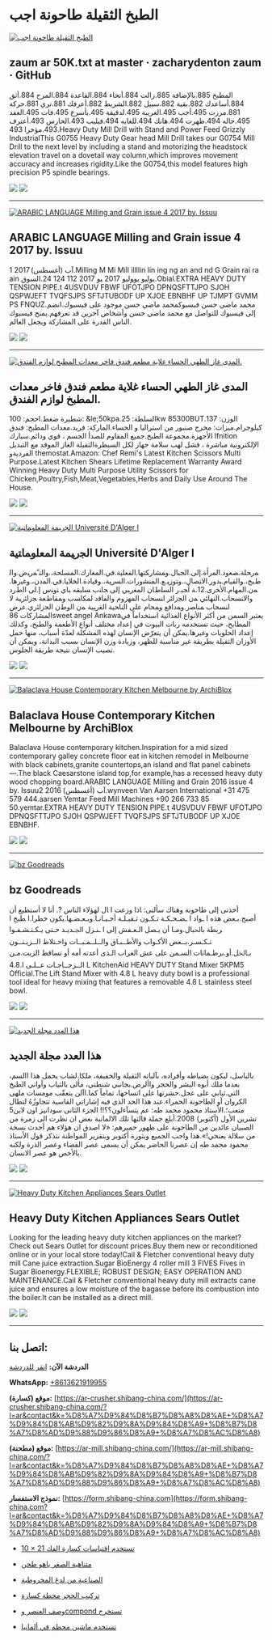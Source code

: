 # الطبخ الثقيلة طاحونة اجب

<a href="https://swt.shibang-china.com/?l=ar&img&k=%D8%A7%D9%84%D8%B7%D8%A8%D8%AE+%D8%A7%D9%84%D8%AB%D9%82%D9%8A%D9%84%D8%A9+%D8%B7%D8%A7%D8%AD%D9%88%D9%86%D8%A9+%D8%A7%D8%AC%D8%A8" target="_blank">![الطبخ الثقيلة طاحونة اجب](http://static.shibang-china.com/all-800x300/847.jpg)</a>

## zaum ar 50K.txt at master · zacharydenton zaum · GitHub
المطبخ 885.بالإضافة 885.زالت 884.أنحاء 884.القاعدة 884.المرح 884.أثق 884.أساعدك 882.بقية 882.سبيل 882.الشريط 882.أعرفك 881.تري 881.حركة 881.مررت 495.أجب 495.الغريبة 495.لدقيقة 495.بأسرع 495.فات 495.العقد 495.حاله 494.ظهرت 494.هانك 494.للغايه 494.فيليب 493.الحارس 493.أعترف 493.مؤخرا 493.Heavy Duty Mill Drill with Stand and Power Feed Grizzly IndustrialThis G0755 Heavy Duty Gear head Mill Drill takes our G0754 Mill Drill to the next level by including a stand and motorizing the headstock elevation travel on a dovetail way column,which improves movement accuracy and increases rigidity.Like the G0754,this model features high precision P5 spindle bearings.


<a href="https://whatsapp.shibangsoft.com/WhatsApp.php" target="_blank" title="WhatsApp">![](http://static.shibang-china.com/icon/whatsapp.png)</a> <a href="https://swt.shibang-china.com/?l=ar&icon&k=%D8%A7%D9%84%D8%B7%D8%A8%D8%AE+%D8%A7%D9%84%D8%AB%D9%82%D9%8A%D9%84%D8%A9+%D8%B7%D8%A7%D8%AD%D9%88%D9%86%D8%A9+%D8%A7%D8%AC%D8%A8" target="_blank">![](http://static.shibang-china.com/icon/chat-ar.png)</a>

---

<a href="https://swt.shibang-china.com/?l=ar&img&k=%D8%A7%D9%84%D8%B7%D8%A8%D8%AE+%D8%A7%D9%84%D8%AB%D9%82%D9%8A%D9%84%D8%A9+%D8%B7%D8%A7%D8%AD%D9%88%D9%86%D8%A9+%D8%A7%D8%AC%D8%A8" target="_blank">![ARABIC LANGUAGE Milling and Grain issue 4 2017 by. Issuu](http://static.shibang-china.com/all-800x300/215.jpg)</a>

## ARABIC LANGUAGE Milling and Grain issue 4 2017 by. Issuu
1 آب (أغسطس) 2017.Milling M Mi Mill illllin lin ing ng an and nd G Grain rai ra ain ﻳﻮﻟﻴﻮ ﻳﻮﻮﻟﻴﻮ 2017 ﻴﻮ 2017 112 124 24.اﻟﺴﻮق.Obial.EXTRA HEAVY DUTY TENSION PIPE.t 4USVDUV FBWF UFOTJPO DPNQSFTTJPO SJOH QSPWJEFT TVQFSJPS SFTJTUBODF UP XJOE EBNBHF UP TJMPT GVMM PS FNQUZ.محمد ماضي حسن فيسبوكمحمد ماضي حسن موجود على فيسبوك.انضم إلى فيسبوك للتواصل مع محمد ماضي حسن وأشخاص آخرين قد تعرفهم.يمنح فيسبوك الناس القدرة على المشاركة ويجعل العالم.


<a href="https://whatsapp.shibangsoft.com/WhatsApp.php" target="_blank" title="WhatsApp">![](http://static.shibang-china.com/icon/whatsapp.png)</a> <a href="https://swt.shibang-china.com/?l=ar&icon&k=%D8%A7%D9%84%D8%B7%D8%A8%D8%AE+%D8%A7%D9%84%D8%AB%D9%82%D9%8A%D9%84%D8%A9+%D8%B7%D8%A7%D8%AD%D9%88%D9%86%D8%A9+%D8%A7%D8%AC%D8%A8" target="_blank">![](http://static.shibang-china.com/icon/chat-ar.png)</a>

---

<a href="https://swt.shibang-china.com/?l=ar&img&k=%D8%A7%D9%84%D8%B7%D8%A8%D8%AE+%D8%A7%D9%84%D8%AB%D9%82%D9%8A%D9%84%D8%A9+%D8%B7%D8%A7%D8%AD%D9%88%D9%86%D8%A9+%D8%A7%D8%AC%D8%A8" target="_blank">![المدى غاز الطهي الحساء غلاية مطعم فندق فاخر معدات المطبخ لوازم الفندق.](http://static.shibang-china.com/all-800x300/1294.jpg)</a>

## المدى غاز الطهي الحساء غلاية مطعم فندق فاخر معدات المطبخ لوازم الفندق.
حجم: 100l.شطيرة ضغط: &amp;le;50kpa.السلطة: 25kw 85300BUT.الوزن: 137 كيلوجرام.ميزات: مخرج صنبور من استراليا و الحساء.الماركة: فريد.معدات المطبخ: فندق الأجهزة.مجموعة الطبخ.جميع المقاوم للصدأ الجسم ، قوي ودائم.سبارك lfnition الإلكترونية مباشرة ، فشل لهب سلامة جهاز لكل السيطرةالثقيلة الغاز الموقد مع التبديل الفرديةو themostat.Amazon: Chef Remi&#39;s Latest Kitchen Scissors Multi Purpose.Latest Kitchen Shears Lifetime Replacement Warranty Award Winning Heavy Duty Multi Purpose Utility Scissors for Chicken,Poultry,Fish,Meat,Vegetables,Herbs and Daily Use Around The House.


<a href="https://whatsapp.shibangsoft.com/WhatsApp.php" target="_blank" title="WhatsApp">![](http://static.shibang-china.com/icon/whatsapp.png)</a> <a href="https://swt.shibang-china.com/?l=ar&icon&k=%D8%A7%D9%84%D8%B7%D8%A8%D8%AE+%D8%A7%D9%84%D8%AB%D9%82%D9%8A%D9%84%D8%A9+%D8%B7%D8%A7%D8%AD%D9%88%D9%86%D8%A9+%D8%A7%D8%AC%D8%A8" target="_blank">![](http://static.shibang-china.com/icon/chat-ar.png)</a>

---

<a href="https://swt.shibang-china.com/?l=ar&img&k=%D8%A7%D9%84%D8%B7%D8%A8%D8%AE+%D8%A7%D9%84%D8%AB%D9%82%D9%8A%D9%84%D8%A9+%D8%B7%D8%A7%D8%AD%D9%88%D9%86%D8%A9+%D8%A7%D8%AC%D8%A8" target="_blank">![ﺍﻟﺠﺭﻴﻤﺔ ﺍﻟﻤﻌﻠﻭﻤﺎﺘﻴﺔ Université D&#39;Alger I](http://static.shibang-china.com/all-800x300/834.jpg)</a>

## ﺍﻟﺠﺭﻴﻤﺔ ﺍﻟﻤﻌﻠﻭﻤﺎﺘﻴﺔ Université D&#39;Alger I
ﻤﺭﺤﻠﺔ.ﺼﻌﻭﺩ.ﺍﻟﻤﺭﺃﺓ.ﺇﻟﻰ.ﺍﻟﺠﺒﺎل.ﻭﻤﺸﺎﺭﻜﺘﻬﺎ.ﺍﻟﻔﻌﻠﻴﺔ.ﻓﻲ.ﺍﻟﻤﻌﺎﺭﻙ.ﺍﻟﻤﺴﻠﺤﺔ،.ﻭﺍﻟﺘﹼﻤﺭﻴﺽ.ﻭﺍﻟﻁﺒﺦ،.ﻭﺍﻟﻘﻴﺎﻡ.ﺒﺩﻭﺭ.ﺍﻻﺘﺼﺎل،.ﻭﺘﻭﺯﻴ.ﻊ.ﺍﻟﻤﻨﺸﻭﺭﺍﺕ.ﺍﻟﺴﺭﻴﺔ،.ﻭﻗﻴﺎﺩﺓ.ﺍﻟﺨﻼﻴﺎ.ﻓﻲ.ﺍﻟﻤﺩﻥ،.ﻭﻏﻴﺭﻫﺎ.ﻤﻥ.ﺍﻟﻤﻬﺎﻡ.ﺍﻷﺨﺭﻯ.12.ﺔ ﺃﺠﺒ.ﺭ ﺍﻟﺴﻠﻁﺎﻥ ﺍﻟﻤﻐﺭﺒﻲ ﺇﻟﻰ ﺠﺎﻨﺏ ﺴﺎﺒﻘﻪ ﺒﺎﻱ ﺘﻭﻨﺱ ﺇ.ﻟﻰ ﺍﻟﻁﺭﺩ ﻭﺍﻻﻨﺴﺤﺎﺏ.ﺍﻟﻨﻬﺎﺌﻲ ﻤﻥ ﺍﻟﺠﺯﺍﺌﺭ ﺍﻨﺴﺤﺎﺏ ﺍﻟﻤﻬﺯﻭﻡ ﻭﺍﻟﻔﺎﻗﺩ ﻟﻤﻜﺎﺴﺏ ﻭﻤﻘﺎﻁﻌﺔ ﺠﺯﺍﺌﺭﻴﺔ ﻻ ﺍﻨﺴﺤﺎﺏ ﻤﻨﺎﺼﺭ.ﻭﻤﺩﺍﻓﻊ ﻭﻤﺤﺎﻡ ﻋﻠﻰ ﺍﻟﻨﺎﺤﻴﺔ ﺍﻟﻐﺭﺒﻴﺔ ﻤﻥ ﺍﻟﻭﻁﻥ ﺍﻟﺠﺯﺍﺌﺭﻱ.عرض المشاركات 86sweet angel Ankawaيعتبر السمن من أكثر الأنواع الغذائية استخداماً في المطابخ، حيث تستخدمه ربات البيوت في إعداد مختلف أنواع الأطعمة والطبخ، وكذلك إعداد الحلويات وغيرها.يمكن أن يتعرّض الإنسان لهذه المشكلة لعدّة أسباب، منها حمل الأوزان الثقيلة بطريقة غير مناسبة للظهر، وزيادة وزن الإنسان بسبب البدانة، ويمكن أن تصيب الإنسان نتيجة طريقة الجلوس.


<a href="https://whatsapp.shibangsoft.com/WhatsApp.php" target="_blank" title="WhatsApp">![](http://static.shibang-china.com/icon/whatsapp.png)</a> <a href="https://swt.shibang-china.com/?l=ar&icon&k=%D8%A7%D9%84%D8%B7%D8%A8%D8%AE+%D8%A7%D9%84%D8%AB%D9%82%D9%8A%D9%84%D8%A9+%D8%B7%D8%A7%D8%AD%D9%88%D9%86%D8%A9+%D8%A7%D8%AC%D8%A8" target="_blank">![](http://static.shibang-china.com/icon/chat-ar.png)</a>

---

<a href="https://swt.shibang-china.com/?l=ar&img&k=%D8%A7%D9%84%D8%B7%D8%A8%D8%AE+%D8%A7%D9%84%D8%AB%D9%82%D9%8A%D9%84%D8%A9+%D8%B7%D8%A7%D8%AD%D9%88%D9%86%D8%A9+%D8%A7%D8%AC%D8%A8" target="_blank">![Balaclava House Contemporary Kitchen Melbourne by ArchiBlox](http://static.shibang-china.com/all-800x300/9.jpg)</a>

## Balaclava House Contemporary Kitchen Melbourne by ArchiBlox
Balaclava House contemporary kitchen.Inspiration for a mid sized contemporary galley concrete floor eat in kitchen remodel in Melbourne with black cabinets,granite countertops,an island and flat panel cabinets —.The black Caesarstone island top,for example,has a recessed heavy duty wood chopping board.ARABIC LANGUAGE Milling and Grain 2016 issue 4 by. Issuu2 آب (أغسطس) 2016.wynveen Van Aarsen International +31 475 579 444.aarsen Yemtar Feed Mill Machines +90 266 733 85 50.yemtar.EXTRA HEAVY DUTY TENSION PIPE.t 4USVDUV FBWF UFOTJPO DPNQSFTTJPO SJOH QSPWJEFT TVQFSJPS SFTJTUBODF UP XJOE EBNBHF.


<a href="https://whatsapp.shibangsoft.com/WhatsApp.php" target="_blank" title="WhatsApp">![](http://static.shibang-china.com/icon/whatsapp.png)</a> <a href="https://swt.shibang-china.com/?l=ar&icon&k=%D8%A7%D9%84%D8%B7%D8%A8%D8%AE+%D8%A7%D9%84%D8%AB%D9%82%D9%8A%D9%84%D8%A9+%D8%B7%D8%A7%D8%AD%D9%88%D9%86%D8%A9+%D8%A7%D8%AC%D8%A8" target="_blank">![](http://static.shibang-china.com/icon/chat-ar.png)</a>

---

<a href="https://swt.shibang-china.com/?l=ar&img&k=%D8%A7%D9%84%D8%B7%D8%A8%D8%AE+%D8%A7%D9%84%D8%AB%D9%82%D9%8A%D9%84%D8%A9+%D8%B7%D8%A7%D8%AD%D9%88%D9%86%D8%A9+%D8%A7%D8%AC%D8%A8" target="_blank">![bz Goodreads](http://static.shibang-china.com/all-800x300/404.jpg)</a>

## bz Goodreads
أﺧﺬﻧﻰ إﻟﻰ ﻃﺎﺣﻮﻧﺔ وﻫﻨﺎك ﺳﺄﻟﻨﻰ: ﺎذا وزﻋﺖ ا ﺎل ﻟﻬﺆﻻء اﻟﻨﺎس ?. أﻧﺎ ﻻ أﺳﺘﻄﻴﻊ أن أﺻﺒﺢ.ﺑـﻌﺾ ﻫﺬه ا ـﻮاد ا ـﻀـﺤـﻜـﺔ ﺗـﻜـﻮن ﺛـﻘﻴـﻠـﺔ أﺣـﻴـﺎﻧـﺎ.وﺑـﻌـﻀـﻬﺎ.ﻳﻜﻮن ﺧﻄﺮا.ا ﻄﺒﺦ ا ﺮﺑﻄﺔ ﺑﺎﳊﺒﺎل.وﻣـﺎ أن ﻳـﺼﻞ اﻟـﻌـﻔﺶ إﻟﻰ ا ـﻨـﺰل اﳉـﺪﻳـﺪ ﺣـﺘﻰ ﻳـﻜـﺘـﺸـﻔـﻮا ﺗـﻜـﺴـﺮ.ﺑــﻌﺾ اﻷﻛـﻮاب واﻷﻃــﺒـﺎق واﻟــﻠــﻤـﺒــﺎت واﺧـﺘﻼط اﻟــﺰﻳـﺘــﻮن ﺑـﺎﳋﻞ.أو.ﺑﺮﻃـﻤﺎﻧﺎت اﻟﺴـﻤﻦ ﻋﻠﻰ ﻋﺶ اﻟﻐﺮاب اﻟـﺬى أﻋﺪﺗﻪ أﻣﻪ أو ﺗﺴﺎﻗﻂ اﻟﺰﻳﺖ.ﻣـﻦ اﻟــﺰﺟــﺎﺟـﺎت ﻋــﻠـﻰ ا.4.8 L KitchenAid HEAVY DUTY Stand Mixer 5KPM5 Official.The Lift Stand Mixer with 4.8 L heavy duty bowl is a professional tool ideal for heavy mixing that features a removable 4.8 L stainless steel bowl.


<a href="https://whatsapp.shibangsoft.com/WhatsApp.php" target="_blank" title="WhatsApp">![](http://static.shibang-china.com/icon/whatsapp.png)</a> <a href="https://swt.shibang-china.com/?l=ar&icon&k=%D8%A7%D9%84%D8%B7%D8%A8%D8%AE+%D8%A7%D9%84%D8%AB%D9%82%D9%8A%D9%84%D8%A9+%D8%B7%D8%A7%D8%AD%D9%88%D9%86%D8%A9+%D8%A7%D8%AC%D8%A8" target="_blank">![](http://static.shibang-china.com/icon/chat-ar.png)</a>

---

<a href="https://swt.shibang-china.com/?l=ar&img&k=%D8%A7%D9%84%D8%B7%D8%A8%D8%AE+%D8%A7%D9%84%D8%AB%D9%82%D9%8A%D9%84%D8%A9+%D8%B7%D8%A7%D8%AD%D9%88%D9%86%D8%A9+%D8%A7%D8%AC%D8%A8" target="_blank">![هذا العدد مجلة الجديد](http://static.shibang-china.com/all-800x300/778.jpg)</a>

## هذا العدد مجلة الجديد
بالباسل، ليكون بضباطه وأفراده، بآلياته الثقيلة والخفيفة، ملكا.لشاب يحمل هذا االسم، بعدما ملك أبوه البشر والحجر واألرض.بجانبي شنطتي، مألى بالثياب وأواني الطبخ التي.ثيابي على عجل.حشرتها على اتساخها، تماماً كما.اآلن يتعقّب مومسات ملهى الكروان أو الطاحونة الحمراء.عند هذا الحد الذي فيه إشاراتي القاسية تتجاوزُهُ لتطال متعب؛.الأستاذ محمود محمد طه: عم يتسآءلون؟؟!! الجزء الثانى سودانيز اون لاين5 تشرين الأول (أكتوبر) 2008.أبلغ جملة قالتها تلك الالمانية بعض ان نظرت الى زمرة من الصبيان عائدين من الطاحونة على ظهور حميرهم: «لا اصدق ان هؤلاء هم أحدث نسخة من سلالة بعنخي!».هذا واجب الجميع وبثورة أكتوبر وبتقرير المواطنة نتذكر قول الأستاذ محمود محمد طه إن عصرنا الحاضر يمكن أن يسمى عصر الفضاء وعصر الذرة ولكنه بالأخص هو عصر الانسان.


<a href="https://whatsapp.shibangsoft.com/WhatsApp.php" target="_blank" title="WhatsApp">![](http://static.shibang-china.com/icon/whatsapp.png)</a> <a href="https://swt.shibang-china.com/?l=ar&icon&k=%D8%A7%D9%84%D8%B7%D8%A8%D8%AE+%D8%A7%D9%84%D8%AB%D9%82%D9%8A%D9%84%D8%A9+%D8%B7%D8%A7%D8%AD%D9%88%D9%86%D8%A9+%D8%A7%D8%AC%D8%A8" target="_blank">![](http://static.shibang-china.com/icon/chat-ar.png)</a>

---

<a href="https://swt.shibang-china.com/?l=ar&img&k=%D8%A7%D9%84%D8%B7%D8%A8%D8%AE+%D8%A7%D9%84%D8%AB%D9%82%D9%8A%D9%84%D8%A9+%D8%B7%D8%A7%D8%AD%D9%88%D9%86%D8%A9+%D8%A7%D8%AC%D8%A8" target="_blank">![Heavy Duty Kitchen Appliances Sears Outlet](http://static.shibang-china.com/all-800x300/316.jpg)</a>

## Heavy Duty Kitchen Appliances Sears Outlet
Looking for the leading heavy duty kitchen appliances on the market? Check out Sears Outlet for discount prices.Buy them new or reconditioned online or in your local store today!Cail &amp; Fletcher conventional heavy duty mill Cane juice extraction.Sugar BioEnergy 4 roller mill 3 FIVES Fives in Sugar Bioenergy.FLEXIBLE; ROBUST DESIGN; EASY OPERATION AND MAINTENANCE.Cail &amp; Fletcher conventional heavy duty mill extracts cane juice and ensures a low moisture of the bagasse before its combustion into the boiler.It can be installed as a direct mill.


<a href="https://whatsapp.shibangsoft.com/WhatsApp.php" target="_blank" title="WhatsApp">![](http://static.shibang-china.com/icon/whatsapp.png)</a> <a href="https://swt.shibang-china.com/?l=ar&icon&k=%D8%A7%D9%84%D8%B7%D8%A8%D8%AE+%D8%A7%D9%84%D8%AB%D9%82%D9%8A%D9%84%D8%A9+%D8%B7%D8%A7%D8%AD%D9%88%D9%86%D8%A9+%D8%A7%D8%AC%D8%A8" target="_blank">![](http://static.shibang-china.com/icon/chat-ar.png)</a>

---
## اتصل بنا:

**الدردشة الآن:** [انقر للدردشة](https://swt.shibang-china.com?l=ar&contact&k=%D8%A7%D9%84%D8%B7%D8%A8%D8%AE+%D8%A7%D9%84%D8%AB%D9%82%D9%8A%D9%84%D8%A9+%D8%B7%D8%A7%D8%AD%D9%88%D9%86%D8%A9+%D8%A7%D8%AC%D8%A8)

**WhatsApp:**  [+8613621919955](https://whatsapp.shibangsoft.com/WhatsApp.php)

**موقع (كسارة):** [https://ar-crusher.shibang-china.com/](https://ar-crusher.shibang-china.com/?l=ar&contact&k=%D8%A7%D9%84%D8%B7%D8%A8%D8%AE+%D8%A7%D9%84%D8%AB%D9%82%D9%8A%D9%84%D8%A9+%D8%B7%D8%A7%D8%AD%D9%88%D9%86%D8%A9+%D8%A7%D8%AC%D8%A8)

**موقع (مطحنة):** [https://ar-mill.shibang-china.com/](https://ar-mill.shibang-china.com/?l=ar&contact&k=%D8%A7%D9%84%D8%B7%D8%A8%D8%AE+%D8%A7%D9%84%D8%AB%D9%82%D9%8A%D9%84%D8%A9+%D8%B7%D8%A7%D8%AD%D9%88%D9%86%D8%A9+%D8%A7%D8%AC%D8%A8)

**نموذج الاستفسار:** [https://form.shibang-china.com](https://form.shibang-china.com?l=ar&contact&k=%D8%A7%D9%84%D8%B7%D8%A8%D8%AE+%D8%A7%D9%84%D8%AB%D9%82%D9%8A%D9%84%D8%A9+%D8%B7%D8%A7%D8%AD%D9%88%D9%86%D8%A9+%D8%A7%D8%AC%D8%A8)

* [10 × 21 تستخدم اقتباسات كسارة الفك](../27/10%20%C3%97%2021%20%D8%AA%D8%B3%D8%AA%D8%AE%D8%AF%D9%85%20%D8%A7%D9%82%D8%AA%D8%A8%D8%A7%D8%B3%D8%A7%D8%AA%20%D9%83%D8%B3%D8%A7%D8%B1%D8%A9%20%D8%A7%D9%84%D9%81%D9%83.md)

* [متناهية الصغر ياهو طحن](../26/%D9%85%D8%AA%D9%86%D8%A7%D9%87%D9%8A%D8%A9%20%D8%A7%D9%84%D8%B5%D8%BA%D8%B1%20%D9%8A%D8%A7%D9%87%D9%88%20%D8%B7%D8%AD%D9%86.md)

* [الصناعية من لدغ المخروطية](../30/%D8%A7%D9%84%D8%B5%D9%86%D8%A7%D8%B9%D9%8A%D8%A9%20%D9%85%D9%86%20%D9%84%D8%AF%D8%BA%20%D8%A7%D9%84%D9%85%D8%AE%D8%B1%D9%88%D8%B7%D9%8A%D8%A9.md)

* [تركيب الحجر محطة كسارة](../28/%D8%AA%D8%B1%D9%83%D9%8A%D8%A8%20%D8%A7%D9%84%D8%AD%D8%AC%D8%B1%20%D9%85%D8%AD%D8%B7%D8%A9%20%D9%83%D8%B3%D8%A7%D8%B1%D8%A9.md)

* [وصف العنصر وcompond تستخرج](../30/%D9%88%D8%B5%D9%81%20%D8%A7%D9%84%D8%B9%D9%86%D8%B5%D8%B1%20%D9%88compond%20%D8%AA%D8%B3%D8%AA%D8%AE%D8%B1%D8%AC.md)

* [تستخدم ماشين محطم في ألمانيا](../27/%D8%AA%D8%B3%D8%AA%D8%AE%D8%AF%D9%85%20%D9%85%D8%A7%D8%B4%D9%8A%D9%86%20%D9%85%D8%AD%D8%B7%D9%85%20%D9%81%D9%8A%20%D8%A3%D9%84%D9%85%D8%A7%D9%86%D9%8A%D8%A7.md)